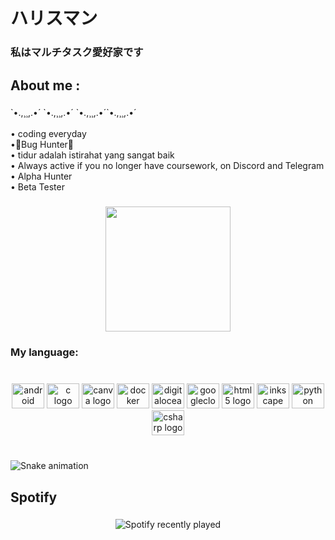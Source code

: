 <h1 align="left">ハリスマン</h1>

###

<h3 align="left">私はマルチタスク愛好家です</h3>

###

<h2 align="left">About me :</h2>

###

<p align="left">`•.,¸¸,.•´  `•.,¸¸,.•´  `•.,¸¸,.•´`•.,¸¸,.•´  <br><br>• coding everyday<br>•🤖Bug Hunter🤖<br>• tidur adalah istirahat yang sangat baik<br>• Always active if you no longer have coursework, on Discord and Telegram<br>• Alpha Hunter<br>• Beta Tester</p>

###

<div align="center">
  <img height="200" src="https://steamuserimages-a.akamaihd.net/ugc/858354407602448430/F85D140D04D09180C9BD85CD09F893AC827C9410/"  />
</div>

###

<h3 align="left">My language:</h3>

###

<br clear="both">

<div align="center">
  <img src="https://cdn.jsdelivr.net/gh/devicons/devicon/icons/android/android-original.svg" height="40" width="52" alt="android logo"  />
  <img src="https://cdn.jsdelivr.net/gh/devicons/devicon/icons/c/c-original.svg" height="40" width="52" alt="c logo"  />
  <img src="https://cdn.jsdelivr.net/gh/devicons/devicon/icons/canva/canva-original.svg" height="40" width="52" alt="canva logo"  />
  <img src="https://cdn.jsdelivr.net/gh/devicons/devicon/icons/docker/docker-original.svg" height="40" width="52" alt="docker logo"  />
  <img src="https://cdn.jsdelivr.net/gh/devicons/devicon/icons/digitalocean/digitalocean-original.svg" height="40" width="52" alt="digitalocean logo"  />
  <img src="https://cdn.jsdelivr.net/gh/devicons/devicon/icons/googlecloud/googlecloud-original.svg" height="40" width="52" alt="googlecloud logo"  />
  <img src="https://cdn.jsdelivr.net/gh/devicons/devicon/icons/html5/html5-original.svg" height="40" width="52" alt="html5 logo"  />
  <img src="https://cdn.jsdelivr.net/gh/devicons/devicon/icons/inkscape/inkscape-original.svg" height="40" width="52" alt="inkscape logo"  />
  <img src="https://cdn.jsdelivr.net/gh/devicons/devicon/icons/python/python-original.svg" height="40" width="52" alt="python logo"  />
  <img src="https://cdn.jsdelivr.net/gh/devicons/devicon/icons/csharp/csharp-original.svg" height="40" width="52" alt="csharp logo"  />
</div>

###

<br clear="both">

<img src="https://raw.githubusercontent.com/harismanciripto111/harismanciripto111/blob/output/snake.svg" alt="Snake animation" />

###

<h2 align="left">Spotify</h2>

###

<div align="center">
  <img src="https://spotify-recently-played-readme.vercel.app/api?count=5" alt="Spotify recently played"  />
</div>

###
